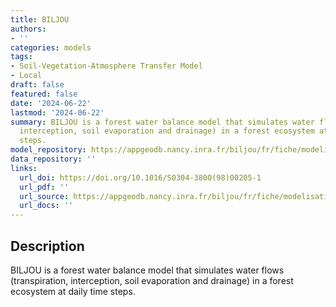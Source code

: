 ```yaml
---
title: BILJOU
authors:
- ''
categories: models
tags:
- Soil-Vegetation-Atmosphere Transfer Model
- Local
draft: false
featured: false
date: '2024-06-22'
lastmod: '2024-06-22'
summary: BILJOU is a forest water balance model that simulates water flows (transpiration,
  interception, soil evaporation and drainage) in a forest ecosystem at daily time
  steps.
model_repository: https://appgeodb.nancy.inra.fr/biljou/fr/fiche/modelisation
data_repository: ''
links:
  url_doi: https://doi.org/10.1016/S0304-3800(98)00205-1
  url_pdf: ''
  url_source: https://appgeodb.nancy.inra.fr/biljou/fr/fiche/modelisation
  url_docs: ''
---
```


## Description

BILJOU is a forest water balance model that simulates water flows (transpiration, interception, soil evaporation and drainage) in a forest ecosystem at daily time steps.

